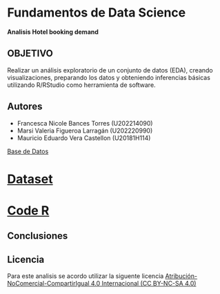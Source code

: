 # Fundamentos de Data Science 
**Analisis Hotel booking demand**


## OBJETIVO
Realizar un análisis exploratorio de un conjunto de datos (EDA), creando visualizaciones,
preparando los datos y obteniendo inferencias básicas utilizando R/RStudio como herramienta de
software.

## Autores 
  - Francesca Nicole Bances Torres  (U202214090)
  - Marsi Valeria Figueroa Larragán (U202220990)
  - Mauricio Eduardo Vera Castellon (U20181H114)

[Base de Datos](https://drive.google.com/file/d/1G0-AKU6Lx5i23a1o62wCPSwBQHg1wls1/view)

  # [Dataset](Data)
  # [Code R](Code)

## Conclusiones

## Licencia
Para este analisis se acordo utilizar la siguente licencia [Atribución-NoComercial-CompartirIgual 4.0 Internacional (CC BY-NC-SA 4.0)](https://creativecommons.org/licenses/by-nc-sa/4.0/deed.es) 
